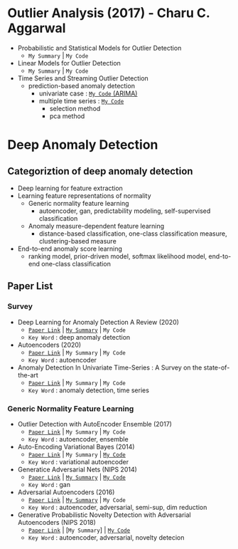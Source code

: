 # Outlier Analysis (2017) - Charu C. Aggarwal
- Probabilistic and Statistical Models for Outlier Detection
  - `My Summary` | `My Code`
- Linear Models for Outlier Detection
  - `My Summary` | `My Code`
- Time Series and Streaming Outlier Detection
  - prediction-based anomaly detection
    - univariate case : [`My Code` (ARIMA)](./time%20series%20and%20streaming%20anomaly%20detection)
    - multiple time series : [`My Code`](./time%20series%20and%20streaming%20anomaly%20detection)
      - selection method
      - pca method

# Deep Anomaly Detection

## Categoriztion of deep anomaly detection
- Deep learning for feature extraction
- Learning feature representations of normality
  - Generic normality feature learning
    - autoencoder, gan, predictability modeling, self-supervised classification
  - Anomaly measure-dependent feature learning
    - distance-based classification, one-class classification measure, clustering-based measure
- End-to-end anomaly score learning
  - ranking model, prior-driven model, softmax likelihood model, end-to-end one-class classification

## Paper List

### Survey
- Deep Learning for Anomaly Detection A Review (2020)
  - [`Paper Link`](https://arxiv.org/pdf/2007.02500.pdf) | [`My Summary`](summary) | `My Code`
  - `Key Word` : deep anomaly detection
- Autoencoders (2020)
  - [`Paper Link`](https://arxiv.org/pdf/2003.05991.pdf) | `My Summary` | `My Code`
  - `Key Word` : autoencoder
- Anomaly Detection In Univariate Time-Series : A Survey on the state-of-the-art
  - [`Paper Link`](https://arxiv.org/abs/2004.00433) | `My Summary` | `My Code`
  - `Key Word` : anomaly detection, time series

### Generic Normality Feature Learning
- Outlier Detection with AutoEncoder Ensemble (2017)
  - [`Paper Link`](https://saketsathe.net/downloads/autoencoder.pdf) | `My Summary` | `My Code`
  - `Key Word` : autoencoder, ensemble
- Auto-Encoding Variational Bayes (2014)
  - [`Paper Link`](https://arxiv.org/abs/1312.6114) | `My Summary` | [`My Code`](code)
  - `Key Word` : variational autoencoder
- Generatice Adversarial Nets (NIPS 2014)
  - [`Paper Link`](https://papers.nips.cc/paper/2014/hash/5ca3e9b122f61f8f06494c97b1afccf3-Abstract.html) | [`My Summary`](summary) | [`My Code`](Code)
  - `Key Word` : gan
- Adversarial Autoencoders (2016)
  - [`Paper Link`](https://arxiv.org/abs/1511.05644) | [`My Summary`](summary) | `My Code`
  - `Key Word` : autoencoder, adversarial, semi-sup, dim reduction
- Generative Probabilistic Novelty Detection with Adversarial Autoencoders (NIPS 2018)
  - [`Paper Link`](https://papers.nips.cc/paper/2018/file/5421e013565f7f1afa0cfe8ad87a99ab-Paper.pdf) | [`My Summary`] | [`My Code`](code)
  - `Key Word` : autoencoder, adversarial, novelty detecion